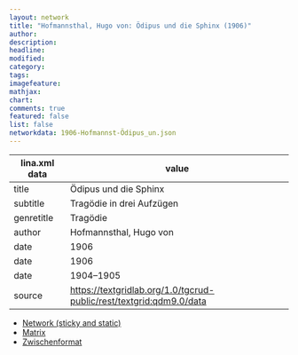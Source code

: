 ```yaml
---
layout: network
title: "Hofmannsthal, Hugo von: Ödipus und die Sphinx (1906)"
author:
description:
headline:
modified:
category:
tags:
imagefeature: 
mathjax: 
chart: 
comments: true
featured: false
list: false
networkdata: 1906-Hofmannst-Ödipus_un.json
---
```

lina.xml data  | value
------------- | -------------
title|Ödipus und die Sphinx
subtitle|Tragödie in drei Aufzügen
genretitle|Tragödie
author|Hofmannsthal, Hugo von
date|1906
date|1906
date|1904–1905
source|https://textgridlab.org/1.0/tgcrud-public/rest/textgrid:qdm9.0/data


* [Network (sticky and static)](/network300)
* [Matrix](/matrix300)
* [Zwischenformat](/lina300 )
